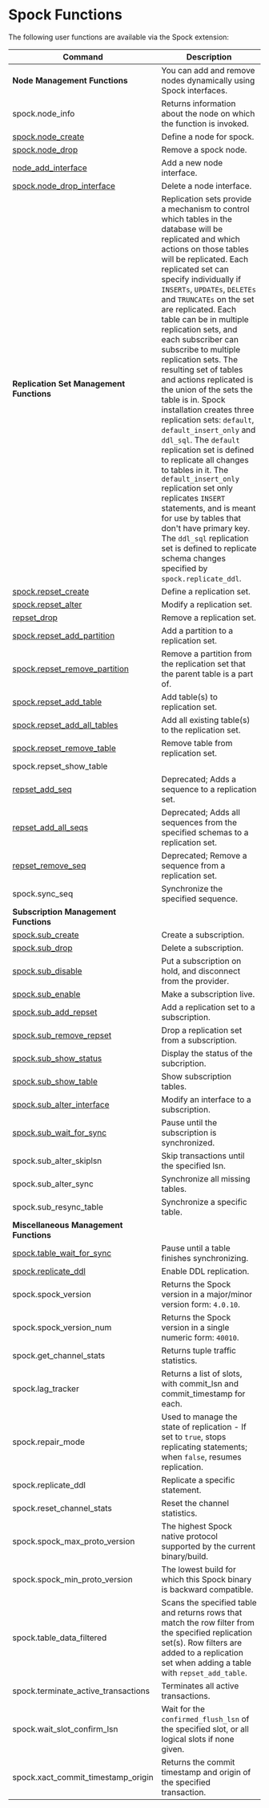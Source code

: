 # Spock Functions

The following user functions are available via the Spock extension:

| Command  | Description |
|----------|-------------|
| **Node Management Functions** | You can add and remove nodes dynamically using Spock interfaces.|
| spock.node_info | Returns information about the node on which the function is invoked.
| [spock.node_create](functions/spock_node_create.md) | Define a node for spock.
| [spock.node_drop](functions/spock_node_drop.md) | Remove a spock node.
| [node_add_interface](functions/spock_node_add_interface.md) | Add a new node interface.
| [spock.node_drop_interface](functions/spock_node_drop_interface.md) | Delete a node interface.
| **Replication Set Management Functions** | Replication sets provide a mechanism to control which tables in the database will be replicated and which actions on those tables will be replicated.  Each replicated set can specify individually if `INSERTs`, `UPDATEs`, `DELETEs` and `TRUNCATEs` on the set are replicated. Each table can be in multiple replication sets, and each subscriber can subscribe to multiple replication sets. The resulting set of tables and actions replicated is the union of the sets the table is in. Spock installation creates three replication sets: `default`, `default_insert_only` and `ddl_sql`. The `default` replication set is defined to replicate all changes to tables in it. The `default_insert_only` replication set only replicates `INSERT` statements, and is meant for use by tables that don't have primary key. The `ddl_sql` replication set is defined to replicate schema changes specified by `spock.replicate_ddl`.|
| [spock.repset_create](functions/spock_repset_create.md) | Define a replication set.
| [spock.repset_alter](functions/spock_repset_alter.md) | Modify a replication set.
| [repset_drop](functions/spock_repset_drop.md) | Remove a replication set.
| [spock.repset_add_partition](functions/spock_repset_add_partition.md) | Add a partition to a replication set.
| [spock.repset_remove_partition](functions/spock_repset_remove_partition.md) | Remove a partition from the replication set that the parent table is a part of.
| [spock.repset_add_table](functions/spock_repset_add_table.md) | Add table(s) to replication set.
| [spock.repset_add_all_tables](functions/spock_repset_add_all_tables.md) | Add all existing table(s) to the replication set.
| [spock.repset_remove_table](functions/spock_repset_remove_table.md) | Remove table from replication set.
| spock.repset_show_table |
| [repset_add_seq](functions/spock_repset_add_seq.md) | Deprecated; Adds a sequence to a replication set.
| [repset_add_all_seqs](functions/spock_repset_add_all_seqs.md) | Deprecated; Adds all sequences from the specified schemas to a replication set.
| [repset_remove_seq](functions/spock_repset_remove_seq.md) | Deprecated; Remove a sequence from a replication set.
| spock.sync_seq | Synchronize the specified sequence.
| **Subscription Management Functions** | |
| [spock.sub_create](functions/spock_sub_create.md) | Create a subscription.
| [spock.sub_drop](functions/spock_sub_drop.md) | Delete a subscription.
| [spock.sub_disable](functions/spock_sub_disable.md) | Put a subscription on hold, and disconnect from the provider.
| [spock.sub_enable](functions/spock_sub_enable.md) | Make a subscription live.
| [spock.sub_add_repset](functions/spock_sub_add_repset.md) | Add a replication set to a subscription.
| [spock.sub_remove_repset](functions/spock_sub_remove_repset.md) | Drop a replication set from a subscription.
| [spock.sub_show_status](functions/spock_sub_show_status.md) | Display the status of the subcription.
| [spock.sub_show_table](functions/spock_sub_show_table.md) | Show subscription tables.
| [spock.sub_alter_interface](functions/spock_sub_alter_interface.md) | Modify an interface to a subscription.
| [spock.sub_wait_for_sync](functions/spock_sub_wait_for_sync.md) | Pause until the subscription is synchronized.
| spock.sub_alter_skiplsn | Skip transactions until the specified lsn.
| spock.sub_alter_sync | Synchronize all missing tables.
| spock.sub_resync_table | Synchronize a specific table.
| **Miscellaneous Management Functions** | |
| [spock.table_wait_for_sync](functions/spock_table_wait_for_sync.md) | Pause until a table finishes synchronizing.
| [spock.replicate_ddl](functions/spock_replicate_ddl.md) | Enable DDL replication.
| spock.spock_version | Returns the Spock version in a major/minor version form: `4.0.10`.
| spock.spock_version_num | Returns the Spock version in a single numeric form: `40010`.
| spock.get_channel_stats | Returns tuple traffic statistics.
| spock.lag_tracker | Returns a list of slots, with commit_lsn and commit_timestamp for each.
| spock.repair_mode | Used to manage the state of replication - If set to `true`, stops replicating statements; when `false`, resumes replication.
| spock.replicate_ddl | Replicate a specific statement.
| spock.reset_channel_stats | Reset the channel statistics.
| spock.spock_max_proto_version | The highest Spock native protocol supported by the current binary/build.
| spock.spock_min_proto_version | The lowest build for which this Spock binary is backward compatible.
| spock.table_data_filtered | Scans the specified table and returns rows that match the row filter from the specified replication set(s).  Row filters are added to a replication set when adding a table with `repset_add_table`.
| spock.terminate_active_transactions | Terminates all active transactions.
| spock.wait_slot_confirm_lsn | Wait for the `confirmed_flush_lsn` of the specified slot, or all logical slots if none given.
| spock.xact_commit_timestamp_origin | Returns the commit timestamp and origin of the specified transaction.
